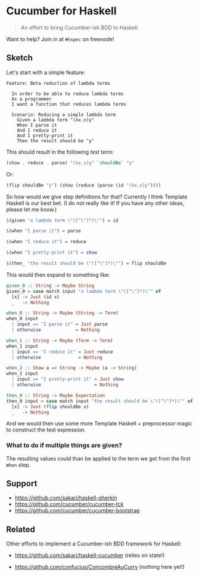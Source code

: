 # Cucumber for Haskell

> An effort to bring Cucumber-ish BDD to Haskell.

Want to help?  Join in at `#hspec` on freenode!

## Sketch

Let's start with a simple feature:

```feature
Feature: Beta reduction of lambda terms

  In order to be able to reduce lambda terms
  As a programmer
  I want a function that reduces lambda terms

  Scenario: Reducing a simple lambda term
    Given a lambda term "(λx.x)y"
    When I parse it
    And I reduce it
    And I pretty-print it
    Then the result should be "y"
```

This should result in the following _test term_:

```haskell
(show . reduce . parse) "(λx.x)y" `shouldBe` "y"
```

Or:

```haskell
(flip shouldBe "y") (show (reduce (parse (id "(λx.x)y"))))
```

So how would we give step definitions for that?  Currently I think Template
Haskell is our best bet. (I do not really like it!  If you have any other
ideas, please let me know.)

```haskell
$(given "a lambda term \"([^\"]*)\"") = id

$(when "I parse it") = parse

$(when "I reduce it") = reduce

$(when "I pretty-print it") = show

$(then_ "the result should be \"([^\"]*)\"") = flip shouldBe
```

This would then expand to something like:

```haskell
given_0 :: String -> Maybe String
given_0 = case match input "a lambda term \"([^\"]*)\"" of
  [x] -> Just (id x)
  _   -> Nothing

when_0 :: String -> Maybe (String -> Term)
when_0 input
  | input == "I parse it" = Just parse
  | otherwise             = Nothing

when_1 :: String -> Maybe (Term -> Term)
when_1 input
  | input == "I reduce it" = Just reduce
  | otherwise              = Nothing

when_2 :: Show a => String -> Maybe (a -> String)
when_2 input
  | input == "I pretty-print it" = Just show
  | otherwise                    = Nothing

then_0 :: String -> Maybe Expectation
then_0 input = case match input "the result should be \"([^\"]*)\"" of
  [x] -> Just (flip shouldBe x)
  _   -> Nothing
```

And we would then use some more Template Haskell + preprocessor magic to
construct the test expression.

### What to do if multiple things are given?

The resulting values could than be applied to the term we get from the first
`When` step.

## Support

 * https://github.com/sakari/haskell-gherkin
 * https://github.com/cucumber/cucumber-tck
 * https://github.com/cucumber/cucumber-bootstrap

## Related

Other efforts to implement a Cucumber-ish BDD framework for Haskell:

 * https://github.com/sakari/haskell-cucumber (relies on state!)

 * https://github.com/confucius/ConcombreAuCurry (nothing here yet!)
